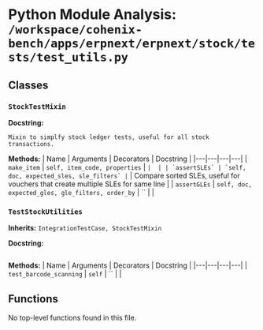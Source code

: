 # Python Module Analysis: `/workspace/cohenix-bench/apps/erpnext/erpnext/stock/tests/test_utils.py`

## Classes

### `StockTestMixin`


**Docstring:**
```
Mixin to simplfy stock ledger tests, useful for all stock transactions.
```

**Methods:**
| Name | Arguments | Decorators | Docstring |
|---|---|---|---|
| `make_item` | `self, item_code, properties` | `` |  |
| `assertSLEs` | `self, doc, expected_sles, sle_filters` | `` | Compare sorted SLEs, useful for vouchers that create multiple SLEs for same line |
| `assertGLEs` | `self, doc, expected_gles, gle_filters, order_by` | `` |  |


### `TestStockUtilities`
**Inherits:** `IntegrationTestCase, StockTestMixin`


**Docstring:**
```

```

**Methods:**
| Name | Arguments | Decorators | Docstring |
|---|---|---|---|
| `test_barcode_scanning` | `self` | `` |  |





## Functions

No top-level functions found in this file.
